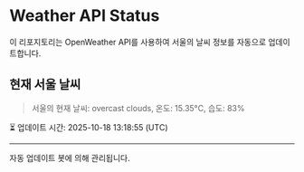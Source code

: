 
# Weather API Status

이 리포지토리는 OpenWeather API를 사용하여 서울의 날씨 정보를 자동으로 업데이트합니다.

## 현재 서울 날씨
> 서울의 현재 날씨: overcast clouds, 온도: 15.35°C, 습도: 83%

⏳ 업데이트 시간: 2025-10-18 13:18:55 (UTC)

---
자동 업데이트 봇에 의해 관리됩니다.
